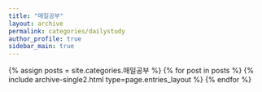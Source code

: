 ```yaml
---
title: "매일공부"
layout: archive
permalink: categories/dailystudy
author_profile: true
sidebar_main: true
---
```


{% assign posts = site.categories.매일공부 %}
{% for post in posts %} {% include archive-single2.html type=page.entries_layout %} {% endfor %}